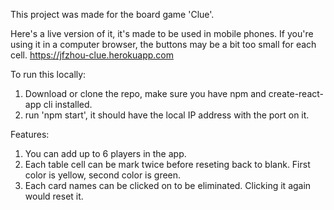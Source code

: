 This project was made for the board game 'Clue'.

Here's a live version of it, it's made to be used in mobile phones. If you're using it in a computer browser, the buttons may be a bit too small for each cell.
https://jfzhou-clue.herokuapp.com

To run this locally:
1. Download or clone the repo, make sure you have npm and create-react-app cli installed.
2. run 'npm start', it should have the local IP address with the port on it.

Features:
1. You can add up to 6 players in the app.
2. Each table cell can be mark twice before reseting back to blank. First color is yellow, second color is green.
3. Each card names can be clicked on to be eliminated. Clicking it again would reset it.
